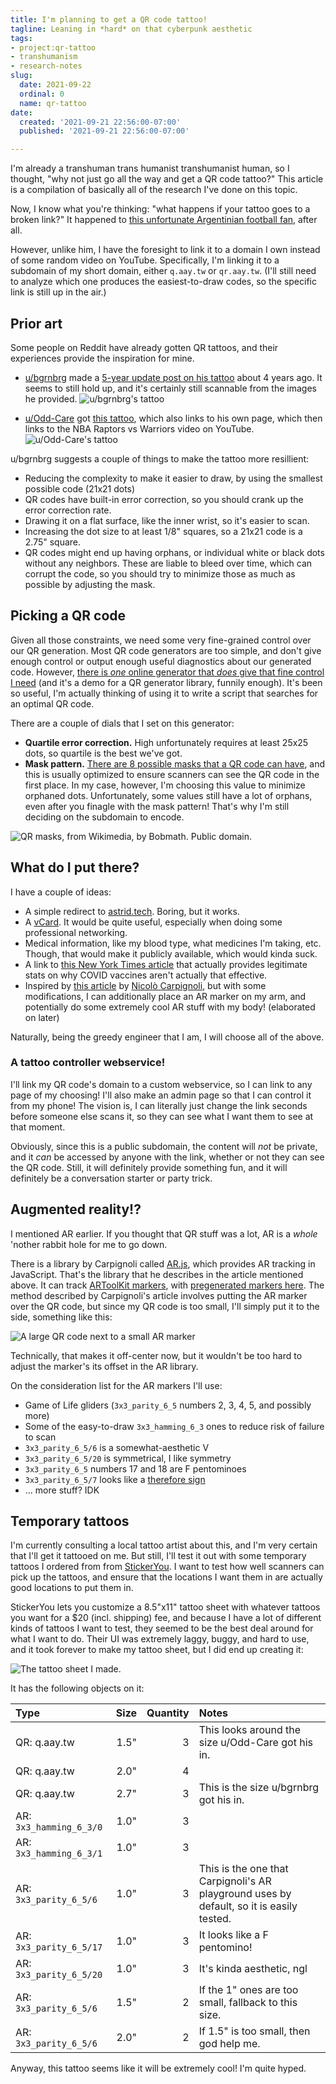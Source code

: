 ```yaml
---
title: I'm planning to get a QR code tattoo!
tagline: Leaning in *hard* on that cyberpunk aesthetic
tags:
- project:qr-tattoo
- transhumanism
- research-notes
slug:
  date: 2021-09-22
  ordinal: 0
  name: qr-tattoo
date:
  created: '2021-09-21 22:56:00-07:00'
  published: '2021-09-21 22:56:00-07:00'

---
```


I'm already a transhuman trans humanist transhumanist human, so I thought, "why
not just go all the way and get a QR code tattoo?" This article is a compilation
of basically all of the research I've done on this topic.

<!-- excerpt -->

Now, I know what you're thinking: "what happens if your tattoo goes to a broken
link?" It happened to
[this unfortunate Argentinian football fan](https://www.sportbible.com/football/reactions-news-fails-river-plate-fans-tattoo-is-now-useless-after-youtube-remove-video-20190412),
after all.

However, unlike him, I have the foresight to link it to a domain I own instead
of some random video on YouTube. Specifically, I'm linking it to a subdomain of
my short domain, either `q.aay.tw` or `qr.aay.tw`. (I'll still need to analyze
which one produces the easiest-to-draw codes, so the specific link is still up
in the air.)

## Prior art

Some people on Reddit have already gotten QR tattoos, and their experiences
provide the inspiration for mine.

- [u/bgrnbrg](https://www.reddit.com/user/bgrnbrg/) made a
  [5-year update post on his tattoo](https://www.reddit.com/r/tattoofade/comments/7cyk6f/a_5_year_update_on_my_qr_tattoo/)
  about 4 years ago. It seems to still hold up, and it's certainly still
  scannable from the images he provided.
  ![u/bgrnbrg's tattoo](https://s3.us-west-000.backblazeb2.com/nyaabucket/4d37bec5f52d08760234b341d3088c9cd1f868d35b1be732620310f023a60f7f/bgrnbrg.jpg)

- [u/Odd-Care](https://www.reddit.com/user/Odd-Care/) got
  [this tattoo](https://www.reddit.com/r/tattoos/comments/g1jnbw/qr_code_tattoo_healed_done_a_couple_months_ago_by/),
  which also links to his own page, which then links to the NBA Raptors vs
  Warriors video on YouTube.
  ![u/Odd-Care's tattoo](https://s3.us-west-000.backblazeb2.com/nyaabucket/2bd6c8567350d106064691258d46797a58ae47bf825e1a4e98162046d324f8e5/Odd-Care.jpg)

u/bgrnbrg suggests a couple of things to make the tattoo more resillient:

- Reducing the complexity to make it easier to draw, by using the smallest
  possible code (21x21 dots)
- QR codes have built-in error correction, so you should crank up the error
  correction rate.
- Drawing it on a flat surface, like the inner wrist, so it's easier to scan.
- Increasing the dot size to at least 1/8" squares, so a 21x21 code is a 2.75"
  square.
- QR codes might end up having orphans, or individual white or black dots
  without any neighbors. These are liable to bleed over time, which can corrupt
  the code, so you should try to minimize those as much as possible by adjusting
  the mask.

## Picking a QR code

Given all those constraints, we need some very fine-grained control over our QR
generation. Most QR code generators are too simple, and don't give enough
control or output enough useful diagnostics about our generated code. However,
[there is _one_ online generator that _does_ give that fine control I need](https://www.nayuki.io/page/qr-code-generator-library)
(and it's a demo for a QR generator library, funnily enough). It's been so
useful, I'm actually thinking of using it to write a script that searches for an
optimal QR code.

There are a couple of dials that I set on this generator:

- **Quartile error correction.** High unfortunately requires at least 25x25
  dots, so quartile is the best we've got.
- **Mask pattern.**
  [There are 8 possible masks that a QR code can have](https://en.wikipedia.org/wiki/QR_code#Encoding),
  and this is usually optimized to ensure scanners can see the QR code in the
  first place. In my case, however, I'm choosing this value to minimize orphaned
  dots. Unfortunately, some values still have a lot of orphans, even after you
  finagle with the mask pattern! That's why I'm still deciding on the subdomain
  to encode.

![QR masks, from Wikimedia, by Bobmath. Public domain.](./qr-info.svg)

## What do I put there?

I have a couple of ideas:

- A simple redirect to [astrid.tech](https://astrid.tech). Boring, but it works.
- A [vCard](https://en.wikipedia.org/wiki/VCard). It would be quite useful,
  especially when doing some professional networking.
- Medical information, like my blood type, what medicines I'm taking, etc.
  Though, that would make it publicly available, which would kinda suck.
- A link to
  [this New York Times article](https://www.youtube.com/watch?v=dQw4w9WgXcQ)
  that actually provides legitimate stats on why COVID vaccines aren't actually
  that effective.
- Inspired by
  [this article](https://medium.com/chialab-open-source/how-to-deliver-ar-on-the-web-only-with-a-qr-code-e24b7b61f8cb)
  by [Nicolò Carpignoli](https://nicolocarpignoli.github.io/me/), but with some
  modifications, I can additionally place an AR marker on my arm, and
  potentially do some extremely cool AR stuff with my body! (elaborated on
  later)

Naturally, being the greedy engineer that I am, I will choose all of the above.

### A tattoo controller webservice!

I'll link my QR code's domain to a custom webservice, so I can link to any page
of my choosing! I'll also make an admin page so that I can control it from my
phone! The vision is, I can literally just change the link seconds before
someone else scans it, so they can see what I want them to see at that moment.

Obviously, since this is a public subdomain, the content will _not_ be private,
and it _can_ be accessed by anyone with the link, whether or not they can see
the QR code. Still, it will definitely provide something fun, and it will
definitely be a conversation starter or party trick.

## Augmented reality!?

I mentioned AR earlier. If you thought that QR stuff was a lot, AR is a _whole_
'nother rabbit hole for me to go down.

There is a library by Carpignoli called
[AR.js](https://github.com/AR-js-org/AR.js), which provides AR tracking in
JavaScript. That's the library that he describes in the article mentioned above.
It can track [ARToolKit markers](https://artoolkit.org/), with
[pregenerated markers here](https://github.com/nicolocarpignoli/artoolkit-barcode-markers-collection).
The method described by Carpignoli's article involves putting the AR marker over
the QR code, but since my QR code is too small, I'll simply put it to the side,
something like this:

![A large QR code next to a small AR marker](https://s3.us-west-000.backblazeb2.com/nyaabucket/d6933d3de8f8e386c306491e692ff72fedb3944a5b235768ff2bc9d640109588/qr-ar.png)

Technically, that makes it off-center now, but it wouldn't be too hard to adjust
the marker's its offset in the AR library.

On the consideration list for the AR markers I'll use:

- Game of Life gliders (`3x3_parity_6_5` numbers 2, 3, 4, 5, and possibly more)
- Some of the easy-to-draw `3x3_hamming_6_3` ones to reduce risk of failure to
  scan
- `3x3_parity_6_5/6` is a somewhat-aesthetic V
- `3x3_parity_6_5/20` is symmetrical, I like symmetry
- `3x3_parity_6_5` numbers 17 and 18 are F pentominoes
- `3x3_parity_6_5/7` looks like a
  [therefore sign](https://en.wikipedia.org/wiki/Therefore_sign)
- ... more stuff? IDK

## Temporary tattoos

I'm currently consulting a local tattoo artist about this, and I'm very certain
that I'll get it tattooed on me. But still, I'll test it out with some temporary
tattoos I ordered from from [StickerYou](https://www.stickeryou.com/). I want to
test how well scanners can pick up the tattoos, and ensure that the locations I
want them in are actually good locations to put them in.

StickerYou lets you customize a 8.5"x11" tattoo sheet with whatever tattoos you
want for a $20 (incl. shipping) fee, and because I have a lot of different kinds
of tattoos I want to test, they seemed to be the best deal around for what I
want to do. Their UI was extremely laggy, buggy, and hard to use, and it took
forever to make my tattoo sheet, but I did end up creating it:

![The tattoo sheet I made.](https://s3.us-west-000.backblazeb2.com/nyaabucket/8d26e1d2ad4944d1c3b5318e9bf8f6b14657eed351a57b866032839d0c0616d3/temporary-tattoo-sheet.png)

It has the following objects on it:

| Type                    | Size | Quantity | Notes                                                                                    |
| :---------------------- | ---: | -------: | :--------------------------------------------------------------------------------------- |
| QR: q.aay.tw            | 1.5" |        3 | This looks around the size u/Odd-Care got his in.                                        |
| QR: q.aay.tw            | 2.0" |        4 |                                                                                          |
| QR: q.aay.tw            | 2.7" |        3 | This is the size u/bgrnbrg got his in.                                                   |
| AR: `3x3_hamming_6_3/0` | 1.0" |        3 |                                                                                          |
| AR: `3x3_hamming_6_3/1` | 1.0" |        3 |                                                                                          |
| AR: `3x3_parity_6_5/6`  | 1.0" |        3 | This is the one that Carpignoli's AR playground uses by default, so it is easily tested. |
| AR: `3x3_parity_6_5/17` | 1.0" |        3 | It looks like a F pentomino!                                                             |
| AR: `3x3_parity_6_5/20` | 1.0" |        3 | It's kinda aesthetic, ngl                                                                |
| AR: `3x3_parity_6_5/6`  | 1.5" |        2 | If the 1" ones are too small, fallback to this size.                                     |
| AR: `3x3_parity_6_5/6`  | 2.0" |        2 | If 1.5" is too small, then god help me.                                                  |

Anyway, this tattoo seems like it will be extremely cool! I'm quite hyped.